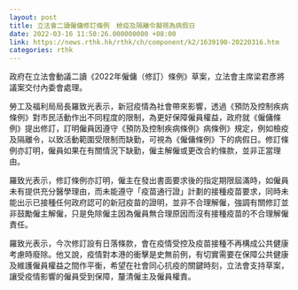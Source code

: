 ```yaml
---
layout: post
title: 立法會二讀僱傭修訂條例　檢疫及隔離令擬視為病假日
date: 2022-03-16 11:50:26.000000000 +08:00
link: https://news.rthk.hk/rthk/ch/component/k2/1639190-20220316.htm
categories: rthk
---
```


政府在立法會動議二讀《2022年僱傭（修訂）條例》草案，立法會主席梁君彥將議案交付內委會處理。

勞工及福利局局長羅致光表示，新冠疫情為社會帶來影響，透過《預防及控制疾病條例》對市民活動作出不同程度的限制，為更好保障僱員權益，政府就《僱傭條例》提出修訂，訂明僱員因遵守《預防及控制疾病條例》病條例》規定，例如檢疫及隔離令，以致活動範圍受限制而缺勤，可視為《僱傭條例》下的病假日。修訂條例亦訂明，僱員如果在有關情況下缺勤，僱主解僱或更改合約條款，並非正當理由。

羅致光表示，修訂條例亦訂明，僱主在發出書面要求後的指定期限屆滿時，如僱員未有提供充分醫學理由，而未能遵守「疫苗通行證」計劃的接種疫苗要求，同時未能出示已接種任何政府認可的新冠疫苗的證明，並非不合理解僱，強調有關修訂並非鼓勵僱主解僱，只是免除僱主因為僱員無合理原因而沒有接種疫苗的不合理解僱責任。

羅致光表示，今次修訂設有日落條款，會在疫情受控及疫苗接種不再構成公共健康考慮時廢除。他又說，疫情對本港的衝擊是史無前例，有切實需要在保障公共健康及維護僱員權益之間作平衡，希望在社會同心抗疫的關鍵時刻，立法會支持草案，讓受疫情影響的僱員受到保障，釐清僱主及僱員權責。
